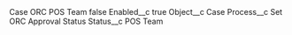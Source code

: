 <?xml version="1.0" encoding="UTF-8"?>
<CustomMetadata xmlns="http://soap.sforce.com/2006/04/metadata" xmlns:xsi="http://www.w3.org/2001/XMLSchema-instance" xmlns:xsd="http://www.w3.org/2001/XMLSchema">
    <label>Case ORC POS Team</label>
    <protected>false</protected>
    <values>
        <field>Enabled__c</field>
        <value xsi:type="xsd:boolean">true</value>
    </values>
    <values>
        <field>Object__c</field>
        <value xsi:type="xsd:string">Case</value>
    </values>
    <values>
        <field>Process__c</field>
        <value xsi:type="xsd:string">Set ORC Approval Status</value>
    </values>
    <values>
        <field>Status__c</field>
        <value xsi:type="xsd:string">POS Team</value>
    </values>
</CustomMetadata>
